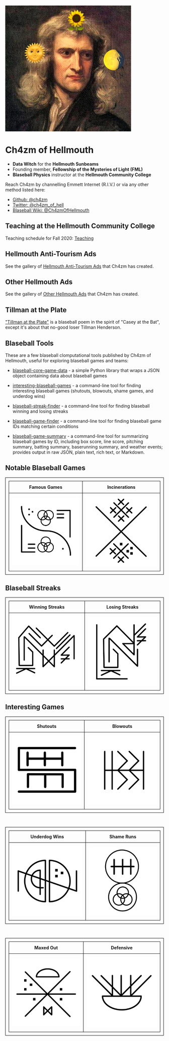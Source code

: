 ![Portrait of Ch4zm of Hellmouth](img/avatar.jpg)

# Ch4zm of Hellmouth

* **Data Witch** for the **Hellmouth Sunbeams**
* Founding member, **Fellowship of the Mysteries of Light (FML)**
* **Blaseball Physics** instructor at the **Hellmouth Community College**

Reach Ch4zm by channelling Emmett Internet (R.I.V.) or via any other method listed here:

* [Github: @ch4zm](https://github.com/ch4zm)
* [Twitter: @ch4zm_of_hell](https://twitter.com/ch4zm_of_hell)
* [Blaseball Wiki: @Ch4zmOfHellmouth](https://blaseball.fandom.com/wiki/User:Ch4zmOfHellmouth)

## Teaching at the Hellmouth Community College

Teaching schedule for Fall 2020: [Teaching](teaching.md)

## Hellmouth Anti-Tourism Ads

See the gallery of [Hellmouth Anti-Tourism Ads](hmat.md) that Ch4zm has created.

## Other Hellmouth Ads

See the gallery of [Other Hellmouth Ads](otherads.md) that Ch4zm has created.

## Tillman at the Plate

["Tillman at the Plate"](tillman.md) is a blaseball poem in the spirit of "Casey at the Bat",
except it's about that no-good loser Tillman Henderson.

## Blaseball Tools

These are a few blaseball clomputational tools published by Ch4zm of Hellmouth, useful for
exploring blaseball games and teams:

* [blaseball-core-game-data](https://github.com/ch4zm/blaseball-core-game-data) -
  a simple Python library that wraps a JSON object containing data about blaseball games

* [interesting-blaseball-games](https://github.com/ch4zm/interesting-blaseball-games) -
  a command-line tool for finding interesting blaseball games (shutouts, blowouts,
  shame games, and underdog wins)

* [blaseball-streak-finder](https://github.com/ch4zm/blaseball-streak-finder) -
  a command-line tool for finding blaseball winning and losing streaks

* [blaseball-game-finder](https://github.com/ch4zm/blaseball-game-finder) -
  a command-line tool for finding blaseball game IDs matching certain conditions

* [blaseball-game-summary](https://github.com/ch4zm/blaseball-game-summary) -
  a command-line tool for summarizing blaseball games by ID, including box score,
  line score, pitching summary, batting summary, baserunning summary, and weather
  events; provides output in raw JSON, plain text, rich text, or Markdown.


<style>
  table,
  th,
  td {
    padding: 10px;
    border: 1px solid black;
    border-collapse: collapse;
  }
</style>

## Notable Blaseball Games

<table class="table">
<tr>
<td width="300" style="text-align: center;">
<b>Famous Games</b>
</td>
<td width="300" style="text-align: center;">
<b>Incinerations</b>
</td>
</tr>
<tr>
<td width="300" style="text-align: center;">
<a href="/famous/">
<img src="/img/famousgames.jpg" />
</a>
</td>
<td width="300" style="text-align: center;">
<a href="/incinerations/">
<img src="/img/incinerations.jpg" />
</a>
</td>
</tr>
</table>

## Blaseball Streaks

<table class="table">
<tr>
<td width="300" style="text-align: center;">
<b>Winning Streaks</b>
</td>
<td width="300" style="text-align: center;">
<b>Losing Streaks</b>
</td>
</tr>
<tr>
<td width="300" style="text-align: center;">
<a href="/wstreaks/">
<img src="/img/winning_streak.jpg" />
</a>
</td>
<td width="300" style="text-align: center;">
<a href="/lstreaks/">
<img src="/img/losing_streak.jpg" />
</a>
</td>
</tr>
</table>

## Interesting Games

<table class="table">
<tr>
<td width="300" style="text-align: center;">
<b>Shutouts</b>
</td>
<td width="300" style="text-align: center;">
<b>Blowouts</b>
</td>
</tr>
<tr>
<td width="300" style="text-align: center;">
<a href="/shutouts/">
<img src="/img/shutout.jpg" />
</a>
</td>
<td width="300" style="text-align: center;">
<a href="/blowouts/">
<img src="/img/blowout.jpg" />
</a>
</td>
</tr>
</table>

<br />

<table class="table">
<tr>
<td width="300" style="text-align: center;">
<b>Underdog Wins</b>
</td>
<td width="300" style="text-align: center;">
<b>Shame Runs</b>
</td>
</tr>
<tr>
<td width="300" style="text-align: center;">
<a href="/underdog/">
<img src="/img/underdog.jpg" />
</a>
</td>
<td width="300" style="text-align: center;">
<a href="/shame/">
<img src="/img/shame.jpg" />
</a>
</td>
</tr>
</table>

<br />

<table class="table">
<tr>
<td width="300" style="text-align: center;">
<b>Maxed Out</b>
</td>
<td width="300" style="text-align: center;">
<b>Defensive</b>
</td>
</tr>
<tr>
<td width="300" style="text-align: center;">
<a href="/maxedout/">
<img src="/img/maxedout.jpg" />
</a>
</td>
<td width="300" style="text-align: center;">
<a href="/defensive/">
<img src="/img/defensive.jpg" />
</a>
</td>
</tr>
</table>


